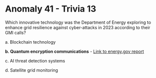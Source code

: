 # Anomaly 41 - Trivia 13

Which innovative technology was the Department of Energy exploring to enhance grid resilience against cyber-attacks in 2023 according to their GMI calls?

a.	Blockchain technology

**b.	Quantum encryption communications** - [Link to energy.gov report](https://www.energy.gov/gmi/2023-grid-modernization-lab-call#:~:text=Topic%20Area%203%3A%20Quantum%20Facilities%20for%20Computing%2C%20Sensing%2C%20and%20Security.%C2%A0This%20topic%20focuses%20on%20leveraging%20existing%20and%20near%2Dterm%20quantum%20computing%2C%20sensing%2C%20and%20security%20technologies%20to%20address%20the%20grid%27s%20vulnerabilities%20and%20the%20grid%27s%20increasing%20complexity.%C2%A0)

c.	AI threat detection systems

d.	Satellite grid monitoring